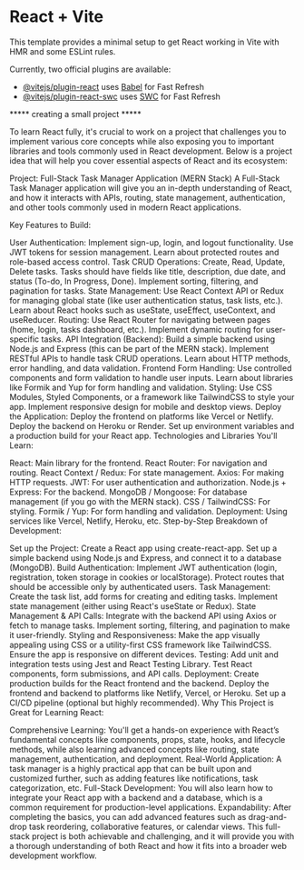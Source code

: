 # React + Vite

This template provides a minimal setup to get React working in Vite with HMR and some ESLint rules.

Currently, two official plugins are available:

- [@vitejs/plugin-react](https://github.com/vitejs/vite-plugin-react/blob/main/packages/plugin-react/README.md) uses [Babel](https://babeljs.io/) for Fast Refresh
- [@vitejs/plugin-react-swc](https://github.com/vitejs/vite-plugin-react-swc) uses [SWC](https://swc.rs/) for Fast Refresh




*****   creating a small project *****

To learn React fully, it's crucial to work on a project that challenges you to implement various core concepts while also exposing you to important libraries and tools commonly used in React development. Below is a project idea that will help you cover essential aspects of React and its ecosystem:

Project: Full-Stack Task Manager Application (MERN Stack)
A Full-Stack Task Manager application will give you an in-depth understanding of React, and how it interacts with APIs, routing, state management, authentication, and other tools commonly used in modern React applications.

Key Features to Build:

User Authentication:
Implement sign-up, login, and logout functionality.
Use JWT tokens for session management.
Learn about protected routes and role-based access control.
Task CRUD Operations:
Create, Read, Update, Delete tasks.
Tasks should have fields like title, description, due date, and status (To-do, In Progress, Done).
Implement sorting, filtering, and pagination for tasks.
State Management:
Use React Context API or Redux for managing global state (like user authentication status, task lists, etc.).
Learn about React hooks such as useState, useEffect, useContext, and useReducer.
Routing:
Use React Router for navigating between pages (home, login, tasks dashboard, etc.).
Implement dynamic routing for user-specific tasks.
API Integration (Backend):
Build a simple backend using Node.js and Express (this can be part of the MERN stack).
Implement RESTful APIs to handle task CRUD operations.
Learn about HTTP methods, error handling, and data validation.
Frontend Form Handling:
Use controlled components and form validation to handle user inputs.
Learn about libraries like Formik and Yup for form handling and validation.
Styling:
Use CSS Modules, Styled Components, or a framework like TailwindCSS to style your app.
Implement responsive design for mobile and desktop views.
Deploy the Application:
Deploy the frontend on platforms like Vercel or Netlify.
Deploy the backend on Heroku or Render.
Set up environment variables and a production build for your React app.
Technologies and Libraries You'll Learn:

React: Main library for the frontend.
React Router: For navigation and routing.
React Context / Redux: For state management.
Axios: For making HTTP requests.
JWT: For user authentication and authorization.
Node.js + Express: For the backend.
MongoDB / Mongoose: For database management (if you go with the MERN stack).
CSS / TailwindCSS: For styling.
Formik / Yup: For form handling and validation.
Deployment: Using services like Vercel, Netlify, Heroku, etc.
Step-by-Step Breakdown of Development:

Set up the Project:
Create a React app using create-react-app.
Set up a simple backend using Node.js and Express, and connect it to a database (MongoDB).
Build Authentication:
Implement JWT authentication (login, registration, token storage in cookies or localStorage).
Protect routes that should be accessible only by authenticated users.
Task Management:
Create the task list, add forms for creating and editing tasks.
Implement state management (either using React's useState or Redux).
State Management & API Calls:
Integrate with the backend API using Axios or fetch to manage tasks.
Implement sorting, filtering, and pagination to make it user-friendly.
Styling and Responsiveness:
Make the app visually appealing using CSS or a utility-first CSS framework like TailwindCSS.
Ensure the app is responsive on different devices.
Testing:
Add unit and integration tests using Jest and React Testing Library.
Test React components, form submissions, and API calls.
Deployment:
Create production builds for the React frontend and the backend.
Deploy the frontend and backend to platforms like Netlify, Vercel, or Heroku.
Set up a CI/CD pipeline (optional but highly recommended).
Why This Project is Great for Learning React:

Comprehensive Learning: You'll get a hands-on experience with React’s fundamental concepts like components, props, state, hooks, and lifecycle methods, while also learning advanced concepts like routing, state management, authentication, and deployment.
Real-World Application: A task manager is a highly practical app that can be built upon and customized further, such as adding features like notifications, task categorization, etc.
Full-Stack Development: You will also learn how to integrate your React app with a backend and a database, which is a common requirement for production-level applications.
Expandability: After completing the basics, you can add advanced features such as drag-and-drop task reordering, collaborative features, or calendar views.
This full-stack project is both achievable and challenging, and it will provide you with a thorough understanding of both React and how it fits into a broader web development workflow.